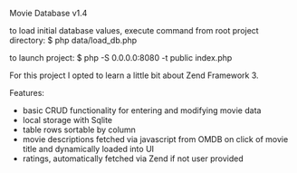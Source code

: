 Movie Database v1.4

to load initial database values, execute command from root project directory:
$ php data/load_db.php

to launch project:
$ php -S 0.0.0.0:8080 -t public index.php

For this project I opted to learn a little bit about Zend Framework 3.

Features:

- basic CRUD functionality for entering and modifying movie data
- local storage with Sqlite
- table rows sortable by column
- movie descriptions fetched via javascript from OMDB on click of movie title and dynamically loaded into UI
- ratings, automatically fetched via Zend if not user provided